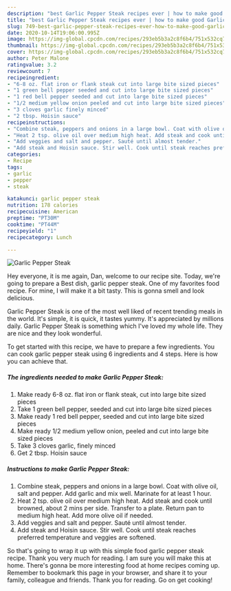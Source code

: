 ```yaml
---
description: "best Garlic Pepper Steak recipes ever | how to make good Garlic Pepper Steak"
title: "best Garlic Pepper Steak recipes ever | how to make good Garlic Pepper Steak"
slug: 749-best-garlic-pepper-steak-recipes-ever-how-to-make-good-garlic-pepper-steak
date: 2020-10-14T19:06:00.995Z
image: https://img-global.cpcdn.com/recipes/293eb5b3a2c8f6b4/751x532cq70/garlic-pepper-steak-recipe-main-photo.jpg
thumbnail: https://img-global.cpcdn.com/recipes/293eb5b3a2c8f6b4/751x532cq70/garlic-pepper-steak-recipe-main-photo.jpg
cover: https://img-global.cpcdn.com/recipes/293eb5b3a2c8f6b4/751x532cq70/garlic-pepper-steak-recipe-main-photo.jpg
author: Peter Malone
ratingvalue: 3.2
reviewcount: 7
recipeingredient:
- "6-8 oz. flat iron or flank steak cut into large bite sized pieces"
- "1 green bell pepper seeded and cut into large bite sized pieces"
- "1 red bell pepper seeded and cut into large bite sized pieces"
- "1/2 medium yellow onion peeled and cut into large bite sized pieces"
- "3 cloves garlic finely minced"
- "2 tbsp. Hoisin sauce"
recipeinstructions:
- "Combine steak, peppers and onions in a large bowl. Coat with olive oil, salt and pepper. Add garlic and mix well. Marinate for at least 1 hour."
- "Heat 2 tsp. olive oil over medium high heat. Add steak and cook until browned, about 2 mins per side. Transfer to a plate. Return pan to medium high heat. Add more olive oil if needed."
- "Add veggies and salt and pepper. Sauté until almost tender."
- "Add steak and Hoisin sauce. Stir well. Cook until steak reaches preferred temperature and veggies are softened."
categories:
- Recipe
tags:
- garlic
- pepper
- steak

katakunci: garlic pepper steak 
nutrition: 178 calories
recipecuisine: American
preptime: "PT30M"
cooktime: "PT44M"
recipeyield: "1"
recipecategory: Lunch

---
```



![Garlic Pepper Steak](https://img-global.cpcdn.com/recipes/293eb5b3a2c8f6b4/751x532cq70/garlic-pepper-steak-recipe-main-photo.jpg)

Hey everyone, it is me again, Dan, welcome to our recipe site. Today, we're going to prepare a Best dish, garlic pepper steak. One of my favorites food recipe. For mine, I will make it a bit tasty. This is gonna smell and look delicious.



Garlic Pepper Steak is one of the most well liked of recent trending meals in the world. It's simple, it is quick, it tastes yummy. It's appreciated by millions daily. Garlic Pepper Steak is something which I've loved my whole life. They are nice and they look wonderful.


To get started with this recipe, we have to prepare a few ingredients. You can cook garlic pepper steak using 6 ingredients and 4 steps. Here is how you can achieve that.

<!--inarticleads1-->

##### The ingredients needed to make Garlic Pepper Steak:

1. Make ready 6-8 oz. flat iron or flank steak, cut into large bite sized pieces
1. Take 1 green bell pepper, seeded and cut into large bite sized pieces
1. Make ready 1 red bell pepper, seeded and cut into large bite sized pieces
1. Make ready 1/2 medium yellow onion, peeled and cut into large bite sized pieces
1. Take 3 cloves garlic, finely minced
1. Get 2 tbsp. Hoisin sauce




<!--inarticleads2-->

##### Instructions to make Garlic Pepper Steak:

1. Combine steak, peppers and onions in a large bowl. Coat with olive oil, salt and pepper. Add garlic and mix well. Marinate for at least 1 hour.
1. Heat 2 tsp. olive oil over medium high heat. Add steak and cook until browned, about 2 mins per side. Transfer to a plate. Return pan to medium high heat. Add more olive oil if needed.
1. Add veggies and salt and pepper. Sauté until almost tender.
1. Add steak and Hoisin sauce. Stir well. Cook until steak reaches preferred temperature and veggies are softened.




So that's going to wrap it up with this simple food garlic pepper steak recipe. Thank you very much for reading. I am sure you will make this at home. There's gonna be more interesting food at home recipes coming up. Remember to bookmark this page in your browser, and share it to your family, colleague and friends. Thank you for reading. Go on get cooking!
